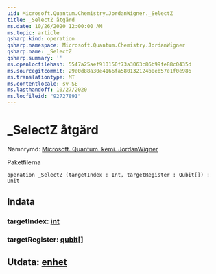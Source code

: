 ```yaml
---
uid: Microsoft.Quantum.Chemistry.JordanWigner._SelectZ
title: _SelectZ åtgärd
ms.date: 10/26/2020 12:00:00 AM
ms.topic: article
qsharp.kind: operation
qsharp.namespace: Microsoft.Quantum.Chemistry.JordanWigner
qsharp.name: _SelectZ
qsharp.summary: ''
ms.openlocfilehash: 5547a25aef910150f73a3063c86b99fe88c0435d
ms.sourcegitcommit: 29e0d88a30e4166fa580132124b0eb57e1f0e986
ms.translationtype: MT
ms.contentlocale: sv-SE
ms.lasthandoff: 10/27/2020
ms.locfileid: "92727891"
---
```

# <a name="_selectz-operation"></a>_SelectZ åtgärd

Namnrymd: [Microsoft. Quantum. kemi. JordanWigner](xref:Microsoft.Quantum.Chemistry.JordanWigner)

Paketfilerna [](https://nuget.org/packages/)




```qsharp
operation _SelectZ (targetIndex : Int, targetRegister : Qubit[]) : Unit
```


## <a name="input"></a>Indata

### <a name="targetindex--int"></a>targetIndex: [int](xref:microsoft.quantum.lang-ref.int)




### <a name="targetregister--qubit"></a>targetRegister: [qubit](xref:microsoft.quantum.lang-ref.qubit)[]





## <a name="output--unit"></a>Utdata: [enhet](xref:microsoft.quantum.lang-ref.unit)

